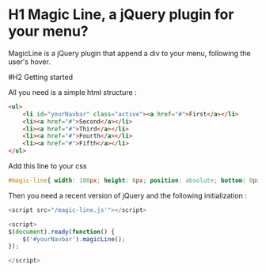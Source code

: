 # H1 Magic Line, a jQuery plugin for your menu?

MagicLine is a jQuery plugin that append a div to your menu, following the user's hover.

#H2 Getting started

All you need is a simple html structure :
```html
<ul>
    <li id="yourNavbar" class="active"><a href="#">First</a></li>
    <li><a href="#">Second</a></li>
    <li><a href="#">Third</a></li>
    <li><a href="#">Fourth</a></li>
    <li><a href="#">Fifth</a></li>
</ul>
```

Add this line to your css
```css
#magic-line{ width: 100px; height: 6px; position: absolute; bottom: 0px; left: 0;  background: @link-color;}
```



Then you need a recent version of jQuery and the following initialization :
```javascript
<script src="/magic-line.js'"></script>

<script>
$(document).ready(function() {
    $('#yourNavbar').magicLine();
});

</script>
```